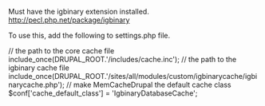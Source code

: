 
Must have the igbinary extension installed.
http://pecl.php.net/package/igbinary

To use this, add the following to settings.php file.

// the path to the core cache file
include_once(DRUPAL_ROOT.'/includes/cache.inc');
// the path to the igbinary cache file
include_once(DRUPAL_ROOT.'/sites/all/modules/custom/igbinarycache/igbinarycache.php');
// make MemCacheDrupal the default cache class
$conf['cache_default_class'] = 'IgbinaryDatabaseCache';